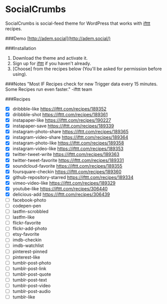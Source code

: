# SocialCrumbs
SocialCrumbs is social-feed theme for WordPress that works with [ifttt](http://ifttt.com/) recipes.

###Demo
[http://adem.social](http://adem.social/)

###Installation
1. Download the theme and activate it.
2. Sign up for [ifttt](http://ifttt.com/) if you haven't already.
3. [Choose] from the recipes below (You'll be asked for permission before using).

###Notes
"Most IF Recipes check for new Trigger data every 15 minutes. Some Recipes run even faster." -ifttt team

###Recipes
- [x] dribbble-like https://ifttt.com/recipes/189352
- [x] dribbble-shot https://ifttt.com/recipes/189361
- [x] instapaper-like https://ifttt.com/recipes/190227
- [x] instapaper-save https://ifttt.com/recipes/189339
- [x] instagram-photo-share https://ifttt.com/recipes/189365
- [x] instagram-video-share https://ifttt.com/recipes/189364
- [x] instagram-photo-like https://ifttt.com/recipes/189358
- [x] instagram-video-like https://ifttt.com/recipes/189353
- [x] twitter-tweet-write https://ifttt.com/recipes/189363
- [x] twitter-tweet-favorite https://ifttt.com/recipes/189331
- [x] soundcloud-favorite https://ifttt.com/recipes/189355
- [x] foursquare-checkin https://ifttt.com/recipes/189360
- [x] github-repository-starred https://ifttt.com/recipes/189334
- [x] vimeo-video-like https://ifttt.com/recipes/189329
- [x] youtube-like https://ifttt.com/recipes/306440
- [x] delicious-add https://ifttt.com/recipes/306439
- [ ] facebook-photo
- [ ] codepen-pen
- [ ] lastfm-scrobbled
- [ ] lastfm-like
- [ ] flickr-favorite
- [ ] flickr-add-photo
- [ ] etsy-favorite
- [ ] imdb-checkin
- [ ] imdb-watchlist
- [ ] pinterest-pinned
- [ ] pinterest-like
- [ ] tumblr-post-photo
- [ ] tumblr-post-link
- [ ] tumblr-post-quote
- [ ] tumblr-post-text
- [ ] tumblr-post-video
- [ ] tumblr-post-audio
- [ ] tumblr-like
